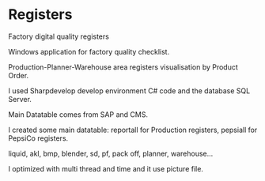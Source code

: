 # Registers
Factory digital quality registers

Windows application for factory quality checklist.

Production-Planner-Warehouse area registers visualisation by Product Order.

I used Sharpdevelop develop environment C# code and the database SQL Server. 

Main Datatable comes from SAP and CMS.

I created some main datatable: reportall for Production registers, pepsiall for PepsiCo registers. 

liquid, akl, bmp, blender, sd, pf, pack off, planner, warehouse... 

I optimized with multi thread and time and it use picture file.
